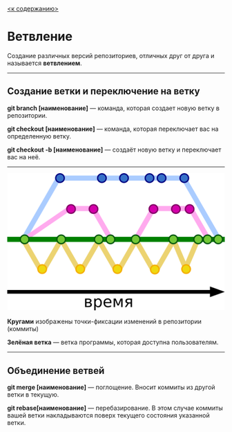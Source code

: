 [<к содержанию>](readme.md)

# Ветвление

Создание различных версий репозиториев, отличных друг от друга и называется **ветвлением**. 

---
Создание ветки и переключение на ветку
---

**git branch [наименование]** — команда, которая создает новую ветку в репозитории.

**git checkout [наименование]** — команда, которая переключает вас на определенную ветку.

**git checkout -b [наименование]** — создаёт новую ветку и переключает вас на неё.

---
![](./assets/branch.png)

**Кругами** изображены точки-фиксации изменений в репозитории (коммиты)

**Зелёная ветка** — ветка программы, которая доступна пользователям.

---
Объединение ветвей
---

**git merge [наименование]** — поглощение. Вносит коммиты из другой ветки в текущую.

**git rebase[наименование]** — перебазирование. В этом случае коммиты вашей ветки накладываются поверх текущего состояния указанной ветки.